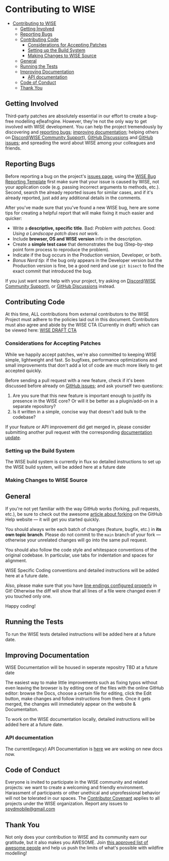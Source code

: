 Contributing to WISE
=======================

- [Contributing to WISE](#contributing-to-wise)
  - [Getting Involved](#getting-involved)
  - [Reporting Bugs](#reporting-bugs)
  - [Contributing Code](#contributing-code)
    - [Considerations for Accepting Patches](#considerations-for-accepting-patches)
    - [Setting up the Build System](#setting-up-the-build-system)
    - [Making Changes to WISE Source](#making-changes-to-wise-source)
  - [General](#general)
  - [Running the Tests](#running-the-tests)
  - [Improving Documentation](#improving-documentation)
    - [API documentation](#api-documentation)
  - [Code of Conduct](#code-of-conduct)
  - [Thank You](#thank-you)

## Getting Involved

Third-party patches are absolutely essential in our effort to create a bug-free modelling eƒleafngine.
However, they're not the only way to get involved with WISE development.
You can help the project tremendously by discovering and [reporting bugs](#reporting-bugs);
[improving documentation](#improving-documentation);
helping others on [Discord(WISE Community Support)](https://discord.com/channels/753976083053019216/754017869125386350),
[GitHub Discussions](https://github.com/PSaaS-Developers/Project_issues/discussions/11)
and [GitHub issues](https://github.com/PSaaS-Developers/Project_issues/issues);
and spreading the word about WISE among your colleagues and friends.

## Reporting Bugs

Before reporting a bug on the project's [issues page](https://github.com/PSaaS-Developers/Project_issues/issues),
using the [WISE Bug Reporting Template](https://github.com/PSaaS-Developers/Project_issues/issues/new?assignees=spydmobile&labels=bug%2Ctriage%2CW.I.S.E.&template=WISE_bug_report.yml&title=%5BWISE+Bug%5D%3A+)
first make sure that your issue is caused by WISE, not your application code
(e.g. passing incorrect arguments to methods, etc.).
Second, search the already reported issues for similar cases,
and if it's already reported, just add any additional details in the comments.

After you've made sure that you've found a new WISE bug,
here are some tips for creating a helpful report that will make fixing it much easier and quicker:

 * Write a **descriptive, specific title**. Bad: *Problem with patches*. Good: *Using a Landscape patch does not work*.
 * Include **browser, OS and WISE version** info in the description.
 * Create a **simple test case** that demonstrates the bug (Step-by-step point form process to reproduce the problem).
 * Indicate if the bug occurs in the Production version, Developer, or both.
 * *Bonus Nerd tip:* if the bug only appears in the Developer version but the Production version is fine,
   be a good nerd and use `git bisect` to find the exact commit that introduced the bug.

If you just want some help with your project,
try asking on [Discord(WISE Community Support)](https://discord.com/channels/753976083053019216/754017869125386350),
or [GitHub Discussions](https://github.com/PSaaS-Developers/Project_issues/discussions/11) instead.

## Contributing Code

At this time, ALL contributions from external contributors to the WISE Project must adhere to the policies laid out in this document. Contributors must also agree and abide by the WISE CTA (Currently in draft) which can be viewed here: [WISE DRAFT CTA](/draft/WISE_CTA_DRAFT_v2.md)

### Considerations for Accepting Patches

While we happily accept patches, we're also committed to keeping WISE simple, lightweight and fast.
So bugfixes, performance optimizations and small improvements that don't add a lot of code
are much more likely to get accepted quickly.

Before sending a pull request with a new feature, check if it's been discussed before already
on [GitHub issues](https://github.com/PSaaS-Developers/Project_issues/issues);
and ask yourself two questions:

 1. Are you sure that this new feature is important enough to justify its presence in the WISE core?
    Or will it be better as a plugin/add-on in a separate repository?
 2. Is it written in a simple, concise way that doesn't add bulk to the codebase?

If your feature or API improvement did get merged in,
please consider submitting another pull request with the corresponding [documentation update](#improving-documentation).

### Setting up the Build System

The WISE build system is currently in flux so detailed instructions to set up the WISE build system, will be added here at a future date

### Making Changes to WISE Source

## General

If you're not yet familiar with the way GitHub works (forking, pull requests, etc.),
be sure to check out the awesome [article about forking](https://help.github.com/articles/fork-a-repo)
on the GitHub Help website &mdash; it will get you started quickly.

You should always write each batch of changes (feature, bugfix, etc.) in **its own topic branch**.
Please do not commit to the `main` branch of your fork — otherwise your unrelated changes will go into the same pull request.

You should also follow the code style and whitespace conventions of the original codebase.
In particular, use tabs for indentation and spaces for alignment.

WISE Specific Coding conventions and detailed instructions will be added here at a future date.

Also, please make sure that you have [line endings configured properly](https://help.github.com/articles/dealing-with-line-endings) in Git! Otherwise the diff will show that all lines of a file were changed even if you touched only one.

Happy coding!

## Running the Tests

To run the WISE tests detailed instructions will be added here at a future date.

## Improving Documentation


WISE Documentation will be housed in seperate repositry TBD at a future date

The easiest way to make little improvements such as fixing typos without even leaving the browser
is by editing one of the files with the online GitHub editor:
browse the Docs, choose a certain file for editing, click the Edit button, make changes and follow instructions from there.
Once it gets merged, the changes will immediately appear on the website & Documentaiton.

To work on the WISE documentation locally, detailed instructions will be added here at a future date.

### API documentation

The current(legacy) API Documentation is [here](https://wisedocs.intellifirenwt.com)
we are woking on new docs now.

## Code of Conduct

Everyone is invited to participate in the WISE community and related projects:
we want to create a welcoming and friendly environment.
Harassment of participants or other unethical and unprofessional behavior will not be tolerated in our spaces.
The [Contributor Covenant](CODE_OF_CONDUCT.md)
applies to all projects under the WISE organization.
Report any issues to spydmobile@gmail.com

## Thank You

Not only does your contribution to WISE and its community earn our gratitude, but it also makes you AWESOME.
Join [this approved list of awesome people](https://github.com/PSaaS-Developers/Project_issues/graphs/contributors)
and help us push the limits of what's possible with wildfire modelling!
